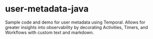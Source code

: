 # user-metadata-java
Sample code and demo for user metadata using Temporal. Allows for greater insights into observability by decorating Activities, Timers, and Workflows with custom text and markdown. 

